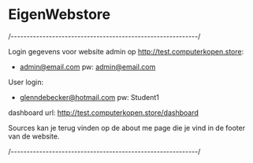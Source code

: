 # EigenWebstore

/-----------------------------------------------------------/

Login gegevens voor website admin op http://test.computerkopen.store:
* admin@email.com pw: admin@email.com

User login: 
* glenndebecker@hotmail.com pw: Student1


dashboard url: http://test.computerkopen.store/dashboard

Sources kan je terug vinden op de about me page die je vind in de footer van de website. 

/-----------------------------------------------------------/
